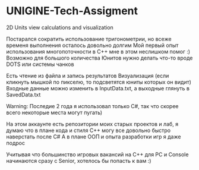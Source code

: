 # UNIGINE-Tech-Assigment
2D Units view calculations and visualization

Постарался сократить использование тригонометрии, но всеже временя выполнения осталось довольно долгим
Мой первый опыт использования многопоточности в С++ мне в этом неслишком помог :) Возможно для большого количества Юнитов нужно делать что-то вроде DOTS или системы чанков

Есть чтение из файла и запись результатов
Визуализация (если кликнуть мышкой по пикселю, то подсветятся юниты которых он видит)
Входные данные можно изменить в InputData.txt, а выходные глянуть в SavedData.txt

Warning: Последие 2 года я использовал только С#, так что скорее всего некоторые места могут пугать)

На этом аккаунте есть репозитории моих старых проектов и лаб, я думаю что в плане кода и стиля С++ могу все довольно быстро наверстать после С#
А в плане ООП и опыта разработки игр я даже подрос

Учитывая что большинство игровых вакансий на С++ для PC и Console начинаются сразу с Senior, хотелось бы попасть к вам :)
